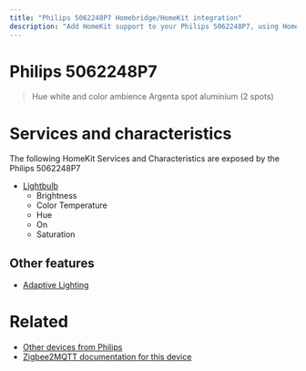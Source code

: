 ```yaml
---
title: "Philips 5062248P7 Homebridge/HomeKit integration"
description: "Add HomeKit support to your Philips 5062248P7, using Homebridge, Zigbee2MQTT and homebridge-z2m."
---
```

<!---
This file has been GENERATED using src/docgen/docgen.ts
DO NOT EDIT THIS FILE MANUALLY!
-->
# Philips 5062248P7
> Hue white and color ambience Argenta spot aluminium (2 spots)


# Services and characteristics
The following HomeKit Services and Characteristics are exposed by
the Philips 5062248P7

* [Lightbulb](../../light.md)
  * Brightness
  * Color Temperature
  * Hue
  * On
  * Saturation

## Other features
* [Adaptive Lighting](../../light.md)

# Related
* [Other devices from Philips](../index.md#philips)
* [Zigbee2MQTT documentation for this device](https://www.zigbee2mqtt.io/devices/5062248P7.html)